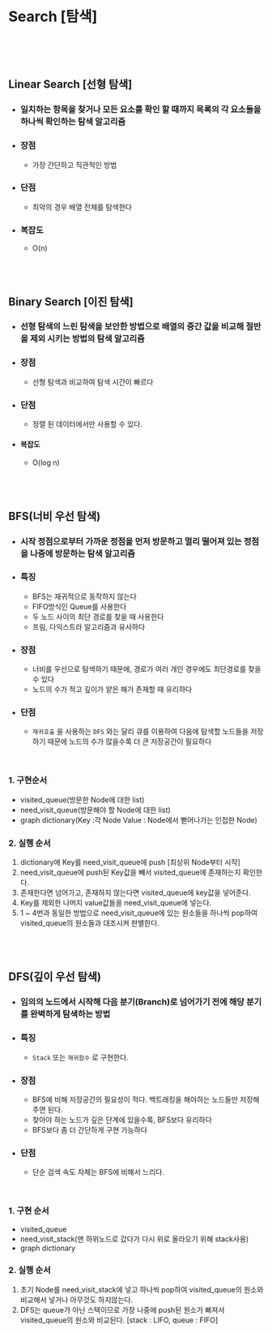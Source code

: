 # Search [탐색]
<br><br><br>

## Linear Search [선형 탐색]
- ### 일치하는 항목을 찾거나 모든 요소를 확인 할 때까지 목록의 각 요소들을 하나씩 확인하는 탐색 알고리즘

- ### 장점
    - 가장 간단하고 직관적인 방법
- ### 단점
    - 최악의 경우 배열 전체를 탐색한다
- ### 복잡도
    - O(n)
<br><br><br><br>

## Binary Search [이진 탐색]
- ### 선형 탐색의 느린 탐색을 보안한 방법으로 배열의 중간 값을 비교해 절반을 제외 시키는 방법의 탐색 알고리즘

- ### 장점
    - 선형 탐색과 비교하여 탐색 시간이 빠르다
- ### 단점
    - 정렬 된 데이터에서만 사용할 수 있다.

- #### 복잡도
    - O(log n)
<br><br><br><br>

## BFS(너비 우선 탐색)
- ### 시작 정점으로부터 가까운 정점을 먼저 방문하고 멀리 떨어져 있는 정점을 나중에 방문하는 탐색 알고리즘


- ### 특징
    - BFS는 재귀적으로 동작하지 않는다
    - FIFO방식인 Queue를 사용한다
    - 두 노드 사이의 최단 경로를 찾을 때 사용한다
    - 프림, 다익스트라 알고리즘과 유사하다
- ### 장점
    - 너비를 우선으로 탐색하기 때문에, 경로가 여러 개인 경우에도 최단경로를 찾을 수 있다
    - 노드의 수가 적고 깊이가 얕은 해가 존재할 때 유리하다
- ### 단점
    - `재귀호출` 을 사용하는 `DFS` 와는 달리 큐를 이용하여 다음에 탐색할 노드들을 저장하기 때문에 노드의 수가 많을수록 더 큰 저장공간이 필요하다
<br>

### 1. 구현순서
- visited_queue(방문한 Node에 대한 list)
- need_visit_queue(방문해야 할 Node에 대한 list)
- graph dictionary(Key :각 Node Value : Node에서 뻗어나가는 인접한 Node)

### 2. 실행 순서
1. dictionary에 Key를 need_visit_queue에 push [최상위 Node부터 시작]
2. need_visit_queue에 push된 Key값을 빼서 visited_queue에 존재하는지 확인한다.
3. 존재한다면 넘어가고, 존재하지 않는다면 visited_queue에 key값을 넣어준다.
4. Key를 제외한 나머지 value값들을 need_visit_queue에 넣는다.
5. 1 ~ 4번과 동일한 방법으로 need_visit_queue에 있는 원소들을 하나씩 pop하여 visited_queue의 원소들과 대조시켜 판별한다.
<br><br><br><br>




## DFS(깊이 우선 탐색)
- ### 임의의 노드에서 시작해 다음 분기(Branch)로 넘어가기 전에 해당 분기를 완벽하게 탐색하는 방법

 
- ### 특징
    - `Stack` 또는 `재귀함수` 로 구현한다.

- ### 장점
    - BFS에 비해 저장공간의 필요성이 적다. 백트래킹을 해야하는 노드들만 저장해주면 된다.
    - 찾아야 하는 노드가 깊은 단계에 있을수록, BFS보다 유리하다
    - BFS보다 좀 더 간단하게 구현 가능하다

- ### 단점
    - 단순 검색 속도 자체는 BFS에 비해서 느리다. 
<br>

### 1. 구현 순서
- visited_queue
- need_visit_stack(맨 하위노드로 갔다가 다시 위로 올라오기 위해 stack사용)
- graph dictionary
  
### 2. 실행 순서
1. 초기 Node를 need_visit_stack에 넣고 하나씩 pop하여 visited_queue의 원소와 비교해서 넣거나 아무것도 하지않는다.
2. DFS는 queue가 아닌 스택이므로 가장 나중에 push된 원소가 빠져서 visited_queue의 원소와 비교된다. [stack : LIFO, queue : FIFO]
